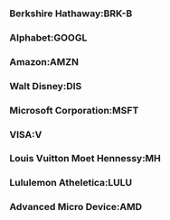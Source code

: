 ### Berkshire Hathaway:BRK-B

### Alphabet:GOOGL

### Amazon:AMZN

### Walt Disney:DIS

### Microsoft Corporation:MSFT

### VISA:V

### Louis Vuitton Moet Hennessy:MH

### Lululemon Atheletica:LULU

### Advanced Micro Device:AMD



